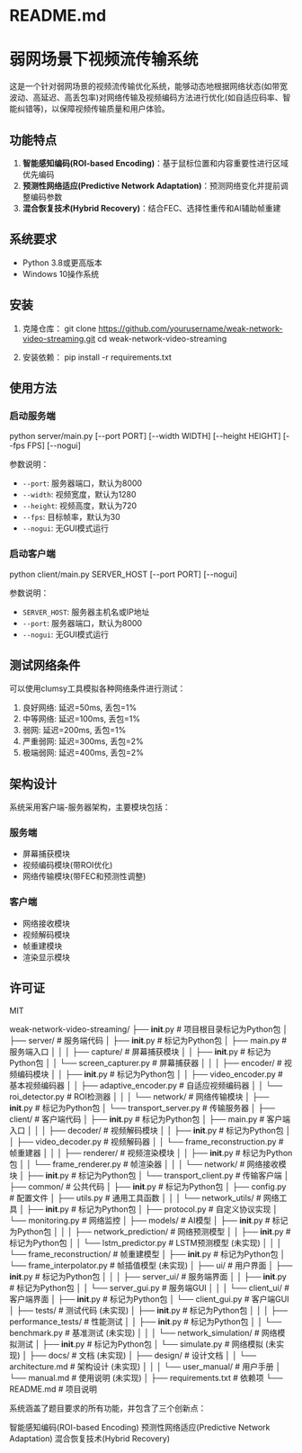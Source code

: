 # README.md

# 弱网场景下视频流传输系统

这是一个针对弱网场景的视频流传输优化系统，能够动态地根据网络状态(如带宽波动、高延迟、高丢包率)对网络传输及视频编码方法进行优化(如自适应码率、智能纠错等)，以保障视频传输质量和用户体验。

## 功能特点

1. **智能感知编码(ROI-based Encoding)**：基于鼠标位置和内容重要性进行区域优先编码
2. **预测性网络适应(Predictive Network Adaptation)**：预测网络变化并提前调整编码参数
3. **混合恢复技术(Hybrid Recovery)**：结合FEC、选择性重传和AI辅助帧重建

## 系统要求

- Python 3.8或更高版本
- Windows 10操作系统

## 安装

1. 克隆仓库：
git clone https://github.com/yourusername/weak-network-video-streaming.git
cd weak-network-video-streaming

2. 安装依赖：
pip install -r requirements.txt

## 使用方法

### 启动服务端
python server/main.py [--port PORT] [--width WIDTH] [--height HEIGHT] [--fps FPS] [--nogui]

参数说明：
- `--port`: 服务器端口，默认为8000
- `--width`: 视频宽度，默认为1280
- `--height`: 视频高度，默认为720
- `--fps`: 目标帧率，默认为30
- `--nogui`: 无GUI模式运行

### 启动客户端
python client/main.py SERVER_HOST [--port PORT] [--nogui]

参数说明：
- `SERVER_HOST`: 服务器主机名或IP地址
- `--port`: 服务器端口，默认为8000
- `--nogui`: 无GUI模式运行

## 测试网络条件

可以使用clumsy工具模拟各种网络条件进行测试：

1. 良好网络: 延迟=50ms, 丢包=1%
2. 中等网络: 延迟=100ms, 丢包=1%
3. 弱网: 延迟=200ms, 丢包=1%
4. 严重弱网: 延迟=300ms, 丢包=2%
5. 极端弱网: 延迟=400ms, 丢包=2%

## 架构设计

系统采用客户端-服务器架构，主要模块包括：

### 服务端
- 屏幕捕获模块
- 视频编码模块(带ROI优化)
- 网络传输模块(带FEC和预测性调整)

### 客户端
- 网络接收模块
- 视频解码模块
- 帧重建模块
- 渲染显示模块

## 许可证

MIT



weak-network-video-streaming/
├── __init__.py                           # 项目根目录标记为Python包
│
├── server/                               # 服务端代码
│   ├── __init__.py                       # 标记为Python包
│   ├── main.py                           # 服务端入口
│   │
│   ├── capture/                          # 屏幕捕获模块
│   │   ├── __init__.py                   # 标记为Python包
│   │   └── screen_capturer.py            # 屏幕捕获器
│   │
│   ├── encoder/                          # 视频编码模块
│   │   ├── __init__.py                   # 标记为Python包
│   │   ├── video_encoder.py              # 基本视频编码器
│   │   ├── adaptive_encoder.py           # 自适应视频编码器
│   │   └── roi_detector.py               # ROI检测器
│   │
│   └── network/                          # 网络传输模块
│       ├── __init__.py                   # 标记为Python包
│       └── transport_server.py           # 传输服务器
│
├── client/                               # 客户端代码
│   ├── __init__.py                       # 标记为Python包
│   ├── main.py                           # 客户端入口
│   │
│   ├── decoder/                          # 视频解码模块
│   │   ├── __init__.py                   # 标记为Python包
│   │   ├── video_decoder.py              # 视频解码器
│   │   └── frame_reconstruction.py       # 帧重建器
│   │
│   ├── renderer/                         # 视频渲染模块
│   │   ├── __init__.py                   # 标记为Python包
│   │   └── frame_renderer.py             # 帧渲染器
│   │
│   └── network/                          # 网络接收模块
│       ├── __init__.py                   # 标记为Python包
│       └── transport_client.py           # 传输客户端
│
├── common/                               # 公共代码
│   ├── __init__.py                       # 标记为Python包
│   ├── config.py                         # 配置文件
│   ├── utils.py                          # 通用工具函数
│   │
│   └── network_utils/                    # 网络工具
│       ├── __init__.py                   # 标记为Python包
│       ├── protocol.py                   # 自定义协议实现
│       └── monitoring.py                 # 网络监控
│
├── models/                               # AI模型
│   ├── __init__.py                       # 标记为Python包
│   │
│   ├── network_prediction/               # 网络预测模型
│   │   ├── __init__.py                   # 标记为Python包
│   │   └── lstm_predictor.py             # LSTM预测模型 (未实现)
│   │
│   └── frame_reconstruction/             # 帧重建模型
│       ├── __init__.py                   # 标记为Python包
│       └── frame_interpolator.py         # 帧插值模型 (未实现)
│
├── ui/                                   # 用户界面
│   ├── __init__.py                       # 标记为Python包
│   │
│   ├── server_ui/                        # 服务端界面
│   │   ├── __init__.py                   # 标记为Python包
│   │   └── server_gui.py                 # 服务端GUI
│   │
│   └── client_ui/                        # 客户端界面
│       ├── __init__.py                   # 标记为Python包
│       └── client_gui.py                 # 客户端GUI
│
├── tests/                                # 测试代码 (未实现)
│   ├── __init__.py                       # 标记为Python包
│   │
│   ├── performance_tests/                # 性能测试
│   │   ├── __init__.py                   # 标记为Python包
│   │   └── benchmark.py                  # 基准测试 (未实现)
│   │
│   └── network_simulation/               # 网络模拟测试
│       ├── __init__.py                   # 标记为Python包
│       └── simulate.py                   # 网络模拟 (未实现)
│
├── docs/                                 # 文档 (未实现)
│   ├── design/                           # 设计文档
│   │   └── architecture.md               # 架构设计 (未实现)
│   │
│   └── user_manual/                      # 用户手册
│       └── manual.md                     # 使用说明 (未实现)
│
├── requirements.txt                      # 依赖项
└── README.md                             # 项目说明




系统涵盖了题目要求的所有功能，并包含了三个创新点：

智能感知编码(ROI-based Encoding)
预测性网络适应(Predictive Network Adaptation)
混合恢复技术(Hybrid Recovery)